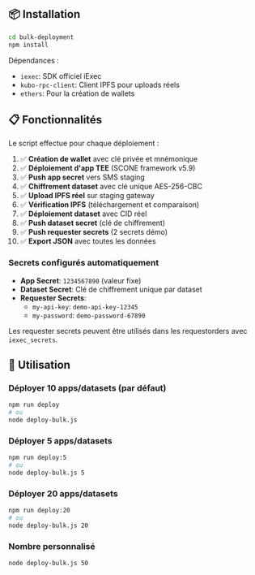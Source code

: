 ## 📦 Installation

```bash
cd bulk-deployment
npm install
```

Dépendances :

- `iexec`: SDK officiel iExec
- `kubo-rpc-client`: Client IPFS pour uploads réels
- `ethers`: Pour la création de wallets

## 📋 Fonctionnalités

Le script effectue pour chaque déploiement :

1. ✅ **Création de wallet** avec clé privée et mnémonique
2. ✅ **Déploiement d'app TEE** (SCONE framework v5.9)
3. ✅ **Push app secret** vers SMS staging
4. ✅ **Chiffrement dataset** avec clé unique AES-256-CBC
5. ✅ **Upload IPFS réel** sur staging gateway
6. ✅ **Vérification IPFS** (téléchargement et comparaison)
7. ✅ **Déploiement dataset** avec CID réel
8. ✅ **Push dataset secret** (clé de chiffrement)
9. ✅ **Push requester secrets** (2 secrets démo)
10. ✅ **Export JSON** avec toutes les données

### Secrets configurés automatiquement

- **App Secret**: `1234567890` (valeur fixe)
- **Dataset Secret**: Clé de chiffrement unique par dataset
- **Requester Secrets**:
  - `my-api-key`: `demo-api-key-12345`
  - `my-password`: `demo-password-67890`

Les requester secrets peuvent être utilisés dans les requestorders avec `iexec_secrets`.

## 🎯 Utilisation

### Déployer 10 apps/datasets (par défaut)

```bash
npm run deploy
# ou
node deploy-bulk.js
```

### Déployer 5 apps/datasets

```bash
npm run deploy:5
# ou
node deploy-bulk.js 5
```

### Déployer 20 apps/datasets

```bash
npm run deploy:20
# ou
node deploy-bulk.js 20
```

### Nombre personnalisé

```bash
node deploy-bulk.js 50
```

